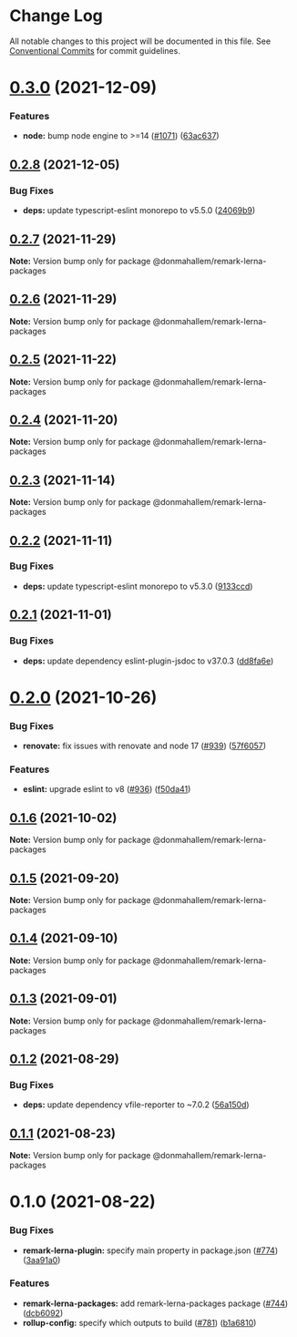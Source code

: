 # Change Log

All notable changes to this project will be documented in this file.
See [Conventional Commits](https://conventionalcommits.org) for commit guidelines.

# [0.3.0](https://github.com/donmahallem/js-libs/compare/@donmahallem/remark-lerna-packages@0.2.8...@donmahallem/remark-lerna-packages@0.3.0) (2021-12-09)


### Features

* **node:** bump node engine to >=14 ([#1071](https://github.com/donmahallem/js-libs/issues/1071)) ([63ac637](https://github.com/donmahallem/js-libs/commit/63ac63722f070970e7d42062b900deaff63dffdc))





## [0.2.8](https://github.com/donmahallem/js-libs/compare/@donmahallem/remark-lerna-packages@0.2.7...@donmahallem/remark-lerna-packages@0.2.8) (2021-12-05)


### Bug Fixes

* **deps:** update typescript-eslint monorepo to v5.5.0 ([24069b9](https://github.com/donmahallem/js-libs/commit/24069b9aee9cc6364cfb5cdad2883d5937a3bce4))





## [0.2.7](https://github.com/donmahallem/js-libs/compare/@donmahallem/remark-lerna-packages@0.2.6...@donmahallem/remark-lerna-packages@0.2.7) (2021-11-29)

**Note:** Version bump only for package @donmahallem/remark-lerna-packages





## [0.2.6](https://github.com/donmahallem/js-libs/compare/@donmahallem/remark-lerna-packages@0.2.5...@donmahallem/remark-lerna-packages@0.2.6) (2021-11-29)

**Note:** Version bump only for package @donmahallem/remark-lerna-packages





## [0.2.5](https://github.com/donmahallem/js-libs/compare/@donmahallem/remark-lerna-packages@0.2.4...@donmahallem/remark-lerna-packages@0.2.5) (2021-11-22)

**Note:** Version bump only for package @donmahallem/remark-lerna-packages





## [0.2.4](https://github.com/donmahallem/js-libs/compare/@donmahallem/remark-lerna-packages@0.2.3...@donmahallem/remark-lerna-packages@0.2.4) (2021-11-20)

**Note:** Version bump only for package @donmahallem/remark-lerna-packages





## [0.2.3](https://github.com/donmahallem/js-libs/compare/@donmahallem/remark-lerna-packages@0.2.2...@donmahallem/remark-lerna-packages@0.2.3) (2021-11-14)

**Note:** Version bump only for package @donmahallem/remark-lerna-packages





## [0.2.2](https://github.com/donmahallem/js-libs/compare/@donmahallem/remark-lerna-packages@0.2.1...@donmahallem/remark-lerna-packages@0.2.2) (2021-11-11)


### Bug Fixes

* **deps:** update typescript-eslint monorepo to v5.3.0 ([9133ccd](https://github.com/donmahallem/js-libs/commit/9133ccd0e089a93be0ddfac41cd8c3ccf4172130))





## [0.2.1](https://github.com/donmahallem/js-libs/compare/@donmahallem/remark-lerna-packages@0.2.0...@donmahallem/remark-lerna-packages@0.2.1) (2021-11-01)


### Bug Fixes

* **deps:** update dependency eslint-plugin-jsdoc to v37.0.3 ([dd8fa6e](https://github.com/donmahallem/js-libs/commit/dd8fa6e3dc463891aaaaa3be8647cc785f46c282))





# [0.2.0](https://github.com/donmahallem/js-libs/compare/@donmahallem/remark-lerna-packages@0.1.6...@donmahallem/remark-lerna-packages@0.2.0) (2021-10-26)


### Bug Fixes

* **renovate:** fix issues with renovate and node 17 ([#939](https://github.com/donmahallem/js-libs/issues/939)) ([57f6057](https://github.com/donmahallem/js-libs/commit/57f6057542b9b7f8d70a544a37fe36bf98c859dc))


### Features

* **eslint:** upgrade eslint to v8 ([#936](https://github.com/donmahallem/js-libs/issues/936)) ([f50da41](https://github.com/donmahallem/js-libs/commit/f50da417e4a616fdc7f0969f7eeef29d7d517d49))





## [0.1.6](https://github.com/donmahallem/js-libs/compare/@donmahallem/remark-lerna-packages@0.1.5...@donmahallem/remark-lerna-packages@0.1.6) (2021-10-02)

**Note:** Version bump only for package @donmahallem/remark-lerna-packages





## [0.1.5](https://github.com/donmahallem/js-libs/compare/@donmahallem/remark-lerna-packages@0.1.4...@donmahallem/remark-lerna-packages@0.1.5) (2021-09-20)

**Note:** Version bump only for package @donmahallem/remark-lerna-packages





## [0.1.4](https://github.com/donmahallem/js-libs/compare/@donmahallem/remark-lerna-packages@0.1.3...@donmahallem/remark-lerna-packages@0.1.4) (2021-09-10)

**Note:** Version bump only for package @donmahallem/remark-lerna-packages





## [0.1.3](https://github.com/donmahallem/js-libs/compare/@donmahallem/remark-lerna-packages@0.1.2...@donmahallem/remark-lerna-packages@0.1.3) (2021-09-01)

**Note:** Version bump only for package @donmahallem/remark-lerna-packages





## [0.1.2](https://github.com/donmahallem/js-libs/compare/@donmahallem/remark-lerna-packages@0.1.1...@donmahallem/remark-lerna-packages@0.1.2) (2021-08-29)


### Bug Fixes

* **deps:** update dependency vfile-reporter to ~7.0.2 ([56a150d](https://github.com/donmahallem/js-libs/commit/56a150db5020a5e44e5c0f78ce0ef11d2a0f6d90))





## [0.1.1](https://github.com/donmahallem/js-libs/compare/@donmahallem/remark-lerna-packages@0.1.0...@donmahallem/remark-lerna-packages@0.1.1) (2021-08-23)

**Note:** Version bump only for package @donmahallem/remark-lerna-packages





# 0.1.0 (2021-08-22)


### Bug Fixes

* **remark-lerna-plugin:** specify main property in package.json ([#774](https://github.com/donmahallem/js-libs/issues/774)) ([3aa91a0](https://github.com/donmahallem/js-libs/commit/3aa91a0cf578b22ef793ba084a8a4bdab1649a55))


### Features

* **remark-lerna-packages:** add remark-lerna-packages package ([#744](https://github.com/donmahallem/js-libs/issues/744)) ([dcb6092](https://github.com/donmahallem/js-libs/commit/dcb6092c939ed5524d3f5191dda38004d4b89868))
* **rollup-config:** specify which outputs to build ([#781](https://github.com/donmahallem/js-libs/issues/781)) ([b1a6810](https://github.com/donmahallem/js-libs/commit/b1a68103fe94150022ba71c552528c8a88b7a7c1))
